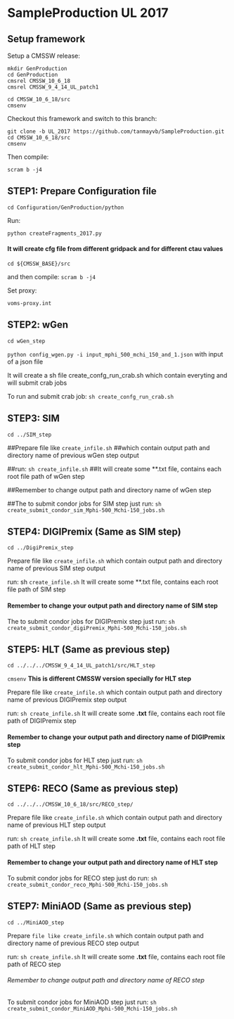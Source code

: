 # SampleProduction UL 2017
## Setup framework

Setup a CMSSW release:
```
mkdir GenProduction
cd GenProduction
cmsrel CMSSW_10_6_18
cmsrel CMSSW_9_4_14_UL_patch1

cd CMSSW_10_6_18/src
cmsenv
```
Checkout this framework and switch to this branch:
```
git clone -b UL_2017 https://github.com/tanmayvb/SampleProduction.git
cd CMSSW_10_6_18/src
cmsenv
```
Then compile:
```
scram b -j4
```

## STEP1: Prepare Configuration file
```
cd Configuration/GenProduction/python
```
 Run: 
```
python createFragments_2017.py
```  
#### It will create cfg file from different gridpack and for different ctau values

```
cd ${CMSSW_BASE}/src
```
and then compile:
```scram b -j4```

Set proxy:
```
voms-proxy.int
```
## STEP2: wGen
```
cd wGen_step
```
```python config_wgen.py -i input_mphi_500_mchi_150_and_1.json```  with input of a json file

It will create a sh file create_confg_run_crab.sh which contain everyting and will submit crab jobs

To run and submit crab job: ```sh create_confg_run_crab.sh```

## STEP3: SIM
```
cd ../SIM_step
```
##Prepare file like ```create_infile.sh``` ##which contain output path and directory name of previous wGen step output

##run: ```sh create_infile.sh``` ##It will create some **.txt file, contains each root file path of wGen step

##Remember to change output path and directory name of wGen step

##The to submit condor jobs for SIM step just run: ```sh create_submit_condor_sim_Mphi-500_Mchi-150_jobs.sh```


## STEP4: DIGIPremix (Same as SIM step)
```
cd ../DigiPremix_step
```
Prepare file like ```create_infile.sh``` which contain output path and directory name of previous SIM step output

run: sh ```create_infile.sh``` It will create some **.txt file, contains each root file path of SIM step

#### Remember to change your output path and directory name of SIM step

The to submit condor jobs for DIGIPremix step just run: ```sh create_submit_condor_digiPremix_Mphi-500_Mchi-150_jobs.sh```

## STEP5: HLT (Same as previous step)
```
cd ../../../CMSSW_9_4_14_UL_patch1/src/HLT_step
```
```cmsenv``` **This is different CMSSW version specially for HLT step**

Prepare file like ```create_infile.sh``` which contain output path and directory name of previous DIGIPremix step output

run: ```sh create_infile.sh``` It will create some **.txt** file, contains each root file path of DIGIPremix step

#### Remember to change your output path and directory name of DIGIPremix step

To submit condor jobs for HLT step just run: ```sh create_submit_condor_hlt_Mphi-500_Mchi-150_jobs.sh```

## STEP6: RECO (Same as previous step)
```
cd ../../../CMSSW_10_6_18/src/RECO_step/
```
Prepare file like ```create_infile.sh``` which contain output path and directory name of previous HLT step output

run: ```sh create_infile.sh``` It will create some **.txt** file, contains each root file path of HLT step

#### Remember to change your output path and directory name of HLT step

To submit condor jobs for RECO step just do run: ```sh create_submit_condor_reco_Mphi-500_Mchi-150_jobs.sh```

## STEP7: MiniAOD (Same as previous step)
```
cd ../MiniAOD_step
```
Prepare ```file like create_infile.sh``` which contain output path and directory name of previous RECO step output

run: ```sh create_infile.sh``` It will create some **.txt** file, contains each root file path of RECO step

###### Remember to change output path and directory name of RECO step

To submit condor jobs for MiniAOD step just run: ```sh create_submit_condor_MiniAOD_Mphi-500_Mchi-150_jobs.sh```

